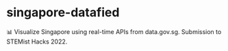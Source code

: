 # singapore-datafied
📊 Visualize Singapore using real-time APIs from data.gov.sg. Submission to STEMist Hacks 2022.
